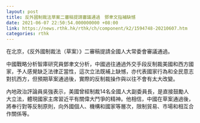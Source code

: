 ```yaml
---
layout: post
title: 反外國制裁法草案二審稿提請審議通過　鄧聿文指補缺憾
date: 2021-06-07 22:50:54.000000000 +08:00
link: https://news.rthk.hk/rthk/ch/component/k2/1594748-20210607.htm
categories: rthk
---
```


在北京，《反外國制裁法（草案）》二審稿提請全國人大常委會審議通過。

中國戰略分析智庫研究員鄧聿文分析，中國過往通過外交手段反制裁美國和西方國家，予人感覺缺乏法律正當性，這次立法既補上缺憾，亦代表國家行為和全民意志對抗西方，但預期草案通過後，實際的反制裁操作與以往不會有太大改變。

內地政治評論員吳強表示，美國曾經制裁14名全國人大副委員長，是直接鼓勵人大立法，體現國家主席習近平有關偉大鬥爭的精神。他相信，中國在草案通過後，將奉行對等反制原則，向外國個人、機構和國家等層次，限制貿易、市場和相互合作關係等。
